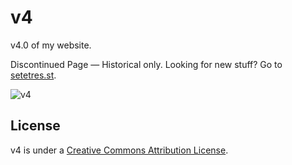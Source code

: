v4
==

v4.0 of my website.

Discontinued Page  &#8212; Historical only. Looking for new stuff? Go to [setetres.st].

![v4](http://file.setetres.st/img/v4-header.gif?v=1&raw=true)

License
-------

v4 is under a [Creative Commons Attribution License].

[setetres.st]: http://setetres.st
[Creative Commons Attribution License]: http://creativecommons.org/licenses/by/4.0